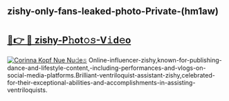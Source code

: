 ## zishy-only-fans​-leaked-photo​-Private-(hm1aw)


# <h2><a href="https://mediaupload.pro?title=zishy&ref=git">🔗👉 🔴 zishy-P𝚑ot𝚘𝚜-V𝚒d𝚎o</a></h2>

[![Corinna Kopf Nue Nu𝚍e𝚜](https://i.imgur.com/0qMVB7G.gif)](https://mediaupload.pro?title=zishy&ref=git)
Online-influencer-zishy,known-for-publishing-dance-and-lifestyle-content,-including-performances-and-vlogs-on-social-media-platforms.Brilliant-ventriloquist-assistant-zishy,celebrated-for-their-exceptional-abilities-and-accomplishments-in-assisting-ventriloquists.  